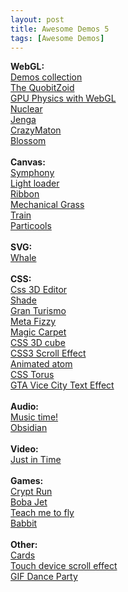 ```yaml
---
layout: post
title: Awesome Demos 5
tags: [Awesome Demos]
---
```


<div>
  <strong>
    WebGL:
  </strong>
</div>
<div>
  <a href="http://www.babylonjs.com/index.html" target="_blank">
    Demos collection
  </a>
</div>
<div>
  <a href="http://crazyqubits.com/qubitzoid/" target="_blank">
    The QuobitZoid
  </a>
</div>
<div>
  <a href="http://soulwire.co.uk/experiments/webgl-gpu-particles/" target="_blank">
    GPU Physics with WebGL
  </a>
</div>
<div>
  <a href="http://nucleal.com/" target="_blank">
    Nuclear
  </a>
</div>
<div>
  <a href="http://chandlerprall.github.io/Physijs/examples/jenga.html" target="_blank">
    Jenga
  </a>
</div>
<div>
  <a href="http://crazyqubits.com/crazymaton/" target="_blank">
    CrazyMaton
  </a>
</div>
<div>
  <a href="http://www.bongiovi.tw/experiments/webgl/blossom/" target="_blank">
    Blossom
  </a>
</div>
<div class="more"></div>
<div>
  &nbsp;
</div>
<div>
  <div>
    <strong>
      Canvas:
    </strong>
  </div>
  <div>
    <a href="http://qiao.github.io/euphony/#106" target="_blank">
      Symphony
    </a>
  </div>
  <div>
    <a href="http://codepen.io/jackrugile/full/BlDjk" target="_blank">
      Light loader
    </a>
  </div>
  <div>
    <a href="http://codepen.io/soulwire/full/Ckzen" target="_blank">
      Ribbon
    </a>
  </div>
  <div>
    <a href="http://codepen.io/tholman/full/Apvxe" target="_blank">
      Mechanical Grass
    </a>
  </div>
  <div>
    <a href="http://codepen.io/jjhesk/full/nuKzi" target="_blank">
      Train
    </a>
  </div>
  <div>
    <a href="http://codepen.io/simeydotme/full/uoBqE" target="_blank">
      Particools
    </a>
  </div>
  <div>
    &nbsp;
  </div>
</div>
<div>
  <div>
    <strong>
      SVG:
    </strong>
  </div>
  <div>
    <a href="http://codepen.io/diegoleme/full/rIokB" target="_blank">
      Whale
    </a>
  </div>
  <div>
    &nbsp;
  </div>
</div>
<div>
  <strong>
    CSS:
  </strong>
</div>
<div>
  <a href="http://tridiv.com/#examples" target="_blank">
    Css 3D Editor
  </a>
  <strong>
    <br />
  </strong>
</div>
<div>
  <a href="http://codepen.io/hugo/full/xzjGB" target="_blank">
    Shade
  </a>
</div>
<div>
  <a href="http://codepen.io/Xpressive_Team/full/tDHgb" target="_blank">
    Gran Turismo
  </a>
</div>
<div>
  <a href="http://codepen.io/HugoGiraudel/full/avFEk" target="_blank">
    Meta Fizzy
  </a>
</div>
<div>
  <a href="http://codepen.io/chriscoyier/pen/uaryz" target="_blank">
    Magic Carpet
  </a>
</div>
<div>
  <a href="http://codepen.io/jkneb/full/qJBIl" target="_blank">
    CSS 3D cube
  </a>
</div>
<div>
  <a href="http://lab.hakim.se/scroll-effects/" target="_blank">
    CSS3 Scroll Effect
  </a>
</div>
<div>
  <a href="http://codepen.io/hugo/full/Dlicg" target="_blank">
    Animated atom
  </a>
</div>
<div>
  <a href="http://codepen.io/thebabydino/full/IdJCi" target="_blank">
    CSS Torus
  </a>
</div>
<div>
  <a href="http://codepen.io/BluNeon/full/FGjxK" target="_blank">
    GTA Vice City Text Effect
  </a>
</div>
<div>
  &nbsp;
</div>
<div>
  <div>
    <strong>
      Audio:
    </strong>
    <strong>
      <br />
    </strong>
  </div>
  <div>
    <a href="http://codepen.io/sol0mka/full/aHImz" target="_blank">
      Music time!
    </a>
    <strong>
      <br />
    </strong>
  </div>
  <div>
    <a href="http://www.mrdoob.com/files/temp/xplsv_obsidian/" target="_blank">
      Obsidian
    </a>
  </div>
  <div>
    &nbsp;
  </div>
  <div>
    <strong>
      Video:
    </strong>
  </div>
  <div>
    <a href="http://omm-jit.de/" target="_blank">
      Just in Time
    </a>
  </div>
  <div>
    &nbsp;
  </div>
  <div>
    <strong>
      Games:
    </strong>
  </div>
  <div>
    <a href="http://cryptrun.lostdecadegames.com/" target="_blank">
      Crypt Run
    </a>
  </div>
  <div>
    <a href="http://www.bobajet.roostrjs.com/" target="_blank">
      Boba Jet
    </a>
  </div>
  <div>
    <a href="http://www.spacegoo.com/wingsuit/" target="_blank">
      Teach me to fly
    </a>
  </div>
  <div>
    <a href="http://hoverstud.io/babbit/" target="_blank">
      Babbit
    </a>
  </div>
  <div>
    &nbsp;
  </div>
  <div>
    <div>
      <strong>
        Other:
      </strong>
    </div>
    <div>
      <a href="http://pakastin.fi/cards" target="_blank">
        Cards
      </a>
    </div>
    <div>
      <a href="http://codepen.io/sol0mka/full/Jsyxq" target="_blank">
        Touch device scroll effect
      </a>
    </div>
  </div>
  <div>
    <a href="http://fuzzywobble.s3-website-us-east-1.amazonaws.com/" target="_blank">
      GIF Dance Party
    </a>
  </div>
</div>